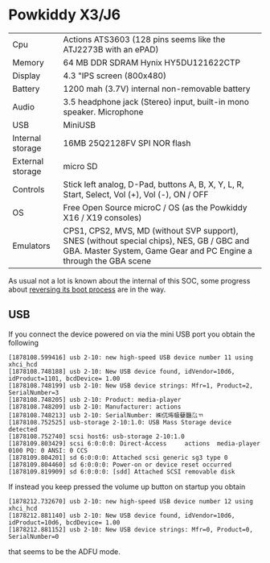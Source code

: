# Powkiddy X3/J6

|     |                 |
|-----|-----------------|
| Cpu | Actions ATS3603 (128 pins seems like the ATJ2273B with an ePAD) |
| Memory | 64 MB DDR SDRAM Hynix HY5DU121622CTP |
| Display | 4.3 "IPS screen (800x480) |
| Battery | 1200 mah (3.7V) internal non-removable battery |
| Audio | 3.5 headphone jack (Stereo) input, built-in mono speaker. Microphone |
| USB | MiniUSB |
| Internal storage | 16MB 25Q2128FV SPI NOR flash |
| External storage | micro SD |
| Controls | Stick left analog, D-Pad, buttons A, B, X, Y, L, R, Start, Select, Vol (+), Vol (-), ON / OFF |
| OS | Free Open Source microC / OS (as the Powkiddy X16 / X19 consoles) |
| Emulators | CPS1, CPS2, MVS, MD (without SVP support), SNES (without special chips), NES, GB / GBC and GBA. Master System, Game Gear and PC Engine a through the GBA scene |

As usual not a lot is known about the internal of this SOC, some
progress about [reversing its boot process](mbrec.md) are in the way.

## USB

If you connect the device powered on via the mini USB port you obtain the
following

```
[1878108.599416] usb 2-10: new high-speed USB device number 11 using xhci_hcd
[1878108.748188] usb 2-10: New USB device found, idVendor=10d6, idProduct=1101, bcdDevice= 1.00
[1878108.748199] usb 2-10: New USB device strings: Mfr=1, Product=2, SerialNumber=3
[1878108.748205] usb 2-10: Product: media-player
[1878108.748209] usb 2-10: Manufacturer: actions
[1878108.748213] usb 2-10: SerialNumber: ㈱㐳㘵㠷㜸㔶㌴ㄲ
[1878108.752525] usb-storage 2-10:1.0: USB Mass Storage device detected
[1878108.752740] scsi host6: usb-storage 2-10:1.0
[1878109.803429] scsi 6:0:0:0: Direct-Access     actions  media-player     0100 PQ: 0 ANSI: 0 CCS
[1878109.804201] sd 6:0:0:0: Attached scsi generic sg3 type 0
[1878109.804460] sd 6:0:0:0: Power-on or device reset occurred
[1878109.819909] sd 6:0:0:0: [sdd] Attached SCSI removable disk
```

If instead you keep pressed the volume up button on startup you obtain

```
[1878212.732670] usb 2-10: new high-speed USB device number 12 using xhci_hcd
[1878212.881140] usb 2-10: New USB device found, idVendor=10d6, idProduct=10d6, bcdDevice= 1.00
[1878212.881152] usb 2-10: New USB device strings: Mfr=0, Product=0, SerialNumber=0
```

that seems to be the ADFU mode.

